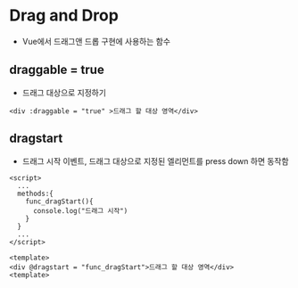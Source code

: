 # Drag and Drop
- Vue에서 드래그앤 드롭 구현에 사용하는 함수

## draggable = true
- 드래그 대상으로 지정하기
```vue
<div :draggable = "true" >드래그 할 대상 영역</div>
```

## dragstart
- 드래그 시작 이벤트, 드래그 대상으로 지정된 엘리먼트를 press down 하면 동작함
```vue
<script>
  ...
  methods:{
    func_dragStart(){
      console.log("드래그 시작")
    }
  }
  ...
</script>

<template>
<div @dragstart = "func_dragStart">드래그 할 대상 영역</div>
<template>
```
